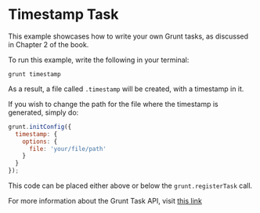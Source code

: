 # Timestamp Task

This example showcases how to write your own Grunt tasks, as discussed in Chapter 2 of the book.

To run this example, write the following in your terminal:

```shell
grunt timestamp
```

As a result, a file called `.timestamp` will be created, with a timestamp in it.

If you wish to change the path for the file where the timestamp is generated, simply do:

```js
grunt.initConfig({
  timestamp: {
    options: {
      file: 'your/file/path'
    }
  }
});
```

This code can be placed either above or below the `grunt.registerTask` call.

For more information about the Grunt Task API, visit [this link](http://gruntjs.com/api/grunt)
